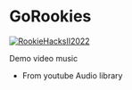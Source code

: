 # GoRookies

[![RookieHacksII2022](https://circleci.com/gh/RookieHacksII2022/GoRookies.svg?style=shield&circle-token=a640b6312a5c554bdf21ba292049f334ba900d35)](https://circleci.com/gh/RookieHacksII2022/GoRookies)



Demo video music
* From youtube Audio library
